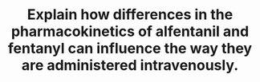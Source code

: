 ---
title: "Explain how differences in the pharmacokinetics of alfentanil and fentanyl can influence the way they are administered intravenously."
entityType: SAQ
exam: PEX
college: ANZCA
year: 2003
sitting: A
question: 6
passRate: 51
EC_expectedDomains:
- "Candidates were expected to provide a pharmacokinetic explanation to the differences in the way fentanyl and alfentanil behave when given intravenously."
- "The differences in onset time, effect site equilibration, pka and diffusible fraction should have been discussed."
- "The differences in offset time (bolus and infusion), context sensitive half time and the kinetics underlying this should have been outlined."
EC_extraCredit:
- "Candidates who provided representative figures on kinetics with their answer and made comments on administration of a single small dose bolus, high dose, repeated bolus and infusion gained extra marks."
EC_errorsCommon:
- "Many candidates presented a comparative table of kinetic data of both drugs without any further explanation."
- "Similarly, many candidates presented context sensitive half- time graphs with inaccurate indication of the behaviour of the two drugs."
---